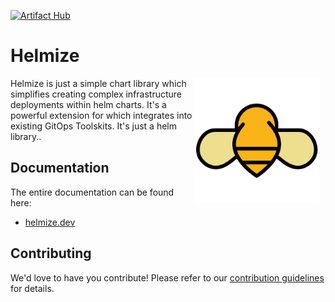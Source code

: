 [![Artifact Hub](https://img.shields.io/endpoint?url=https://artifacthub.io/badge/repository/helmize)](https://artifacthub.io/packages/search?repo=helmize)

# Helmize

<img src="hugo/icon/icon.png"
     alt="Markdown Monster icon"
     style="float: right; width:200px;margin-right: 10px;" />

Helmize is just a simple chart library which simplifies creating complex infrastructure deployments within helm charts. It's a powerful extension for which integrates into existing GitOps Toolskits. It's just a helm library..


## Documentation

The entire documentation can be found here:

  * [helmize.dev](https://helmize.dev)

## Contributing

We'd love to have you contribute! Please refer to our [contribution guidelines](CONTRIBUTING.md) for details.
